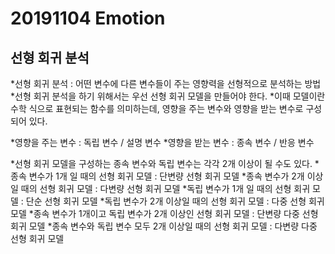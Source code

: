 20191104 Emotion
================

선형 회귀 분석
--------------

*선형 회귀 분석 : 어떤 변수에 다른 변수들이 주는 영향력을 선형적으로 분석하는 방법
*선형 회귀 분석을 하기 위해서는 우선 선형 회귀 모델을 만들어야 한다.
  *이때 모델이란 수학 식으로 표현되는 함수를 의미하는데, 영향을 주는 변수와 영향을 받는 변수로 구성되어 있다.

*영향을 주는 변수 : 독립 변수 / 설명 변수
*영향을 받는 변수 : 종속 변수 / 반응 변수

*선형 회귀 모델을 구성하는 종속 변수와 독립 변수는 각각 2개 이상이 될 수도 있다.
 *종속 변수가 1개 일 때의 선형 회귀 모델 : 단변량 선형 회귀 모델
 *종속 변수가 2개 이상일 때의 선형 회귀 모델 : 다변량 선형 회귀 모델
 *독립 변수가 1개 일 때의 선형 회귀 모델 : 단순 선형 회귀 모델
 *독립 변수가 2개 이상일 때의 선형 회귀 모델 : 다중 선형 회귀 모델
 *종속 변수가 1개이고 독립 변수가 2개 이상인 선형 회귀 모델 : 단변량 다중 선형 회귀 모델
 *종속 변수와 독립 변수 모두 2개 이상일 때의 선형 회귀 모델 : 다변량 다중 선형 회귀 모델
